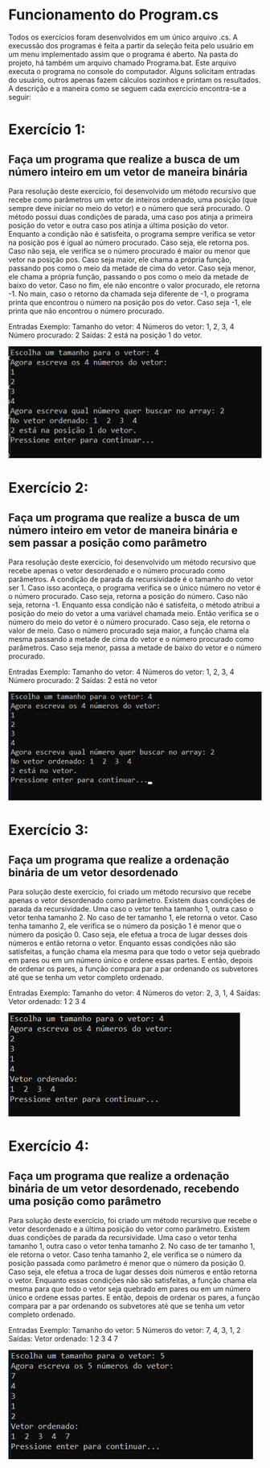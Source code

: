 # Funcionamento do Program.cs
Todos os exercícios foram desenvolvidos em um único arquivo .cs. A execussão dos programas é feita a partir da seleção feita pelo usuário em um menu implementado assim que o programa é aberto. Na pasta do projeto, há também um arquivo chamado Programa.bat. Este arquivo executa o programa no console do computador. Alguns solicitam entradas do usuário, outros apenas fazem cálculos sozinhos e printam os resultados. A descrição e a maneira como se seguem cada exercício encontra-se a seguir:

# Exercício 1: 
## Faça um programa que realize a busca de um número inteiro em um vetor de maneira binária

Para resolução deste exercício, foi desenvolvido um método recursivo que recebe como parâmetros um vetor de inteiros ordenado, uma posição (que sempre deve iniciar no meio do vetor) e o número que será procurado. O método possui duas condições de parada, uma caso pos atinja a primeira posição do vetor e outra caso pos atinja a última posição do vetor. Enquanto a condição não é satisfeita, o programa sempre verifica se vetor na posição pos é igual ao número procurado. Caso seja, ele retorna pos. Caso não seja, ele verifica se o número procurado é maior ou menor que vetor na posição pos. Caso seja maior, ele chama a própria função, passando pos como o meio da metade de cima do vetor. Caso seja menor, ele chama a própria função, passando o pos como o meio da metade de baixo do vetor. Caso no fim, ele não encontre o valor procurado, ele retorna -1. No main, caso o retorno da chamada seja diferente de -1, o programa printa que encontrou o número na posição pos do vetor. Caso seja -1, ele printa que não encontrou o número procurado.

Entradas Exemplo: 
Tamanho do vetor: 4
Números do vetor: 1, 2, 3, 4
Número procurado: 2
Saídas: 2 está na posição 1 do vetor.


<img src=".\imagens\lista3ex1.png">

# Exercício 2: 
## Faça um programa que realize a busca de um número inteiro em vetor de maneira binária e sem passar a posição como parâmetro

Para resolução deste exercício, foi desenvolvido um método recursivo que recebe apenas o vetor desordenado e o número procurado como parâmetros. A condição de parada da recursividade é o tamanho do vetor ser 1. Caso isso aconteça, o programa verifica se o único número no vetor é o número procurado. Caso seja, retorna a posição do número. Caso não seja, retorna -1. Enquanto essa condição não é satisfeita, o método atribui a posição do meio do vetor a uma variável chamada meio. Então verifica se o número do meio do vetor é o número procurado. Caso seja, ele retorna o valor de meio. Caso o número procurado seja maior, a função chama ela mesma passando a metade de cima do vetor e o número procurado como parâmetros. Caso seja menor, passa a metade de baixo do vetor e o número procurado.
 
Entradas Exemplo: 
Tamanho do vetor: 4
Números do vetor: 1, 2, 3, 4
Número procurado: 2
Saídas: 2 está no vetor

<img src=".\imagens\lista3ex2.png">

# Exercício 3: 
## Faça um programa que realize a ordenação binária de um vetor desordenado

Para solução deste exercício, foi criado um método recursivo que recebe apenas o vetor desordenado como parâmetro. Existem duas condições de parada da recursividade. Uma caso o vetor tenha tamanho 1, outra caso o vetor tenha tamanho 2. No caso de ter tamanho 1, ele retorna o vetor. Caso tenha tamanho 2, ele verifica se o número da posição 1 é menor que o número da posição 0. Caso seja, ele efetua a troca de lugar desses dois números e então retorna o vetor. Enquanto essas condições não são satisfeitas, a função chama ela mesma para que todo o vetor seja quebrado em pares ou em um número único e ordene essas partes. E então, depois de ordenar os pares, a função compara par a par ordenando os subvetores até que se tenha um vetor completo ordenado.

Entradas Exemplo: 
Tamanho do vetor: 4
Números do vetor: 2, 3, 1, 4
Saídas:
Vetor ordenado: 1  2  3  4


<img src=".\imagens\lista3ex3.png">

# Exercício 4: 
## Faça um programa que realize a ordenação binária de um vetor desordenado, recebendo uma posição como parâmetro

Para solução deste exercício, foi criado um método recursivo que recebe o vetor desordenado e a última posição do vetor como parâmetro. Existem duas condições de parada da recursividade. Uma caso o vetor tenha tamanho 1, outra caso o vetor tenha tamanho 2. No caso de ter tamanho 1, ele retorna o vetor. Caso tenha tamanho 2, ele verifica se o número da posição passada como parâmetro é menor que o número da posição 0. Caso seja, ele efetua a troca de lugar desses dois números e então retorna o vetor. Enquanto essas condições não são satisfeitas, a função chama ela mesma para que todo o vetor seja quebrado em pares ou em um número único e ordene essas partes. E então, depois de ordenar os pares, a função compara par a par ordenando os subvetores até que se tenha um vetor completo ordenado.

Entradas Exemplo: 
Tamanho do vetor: 5
Números do vetor: 7, 4, 3, 1, 2
Saídas:
Vetor ordenado: 1  2  3  4  7


<img src=".\imagens\lista3ex4.png">
